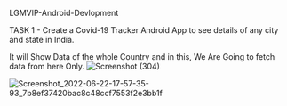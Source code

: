 
LGMVIP-Android-Devlopment

TASK 1 - Create a Covid-19 Tracker Android App to see details of any city and state in India.

 It will Show Data of the whole Country and in this, We Are Going to fetch data
from here Only.
![Screenshot (304)](https://user-images.githubusercontent.com/81429122/175039424-3f95cb5c-4a00-46c4-bb4e-2244db2b8cfe.png)

![Screenshot_2022-06-22-17-57-35-93_7b8ef37420bac8c48ccf7553f2e3bb1f](https://user-images.githubusercontent.com/81429122/175039471-867e3991-a6a6-4242-86bf-c16047d2b2ca.jpg)
